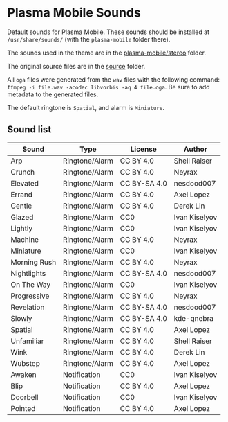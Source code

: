 # Plasma Mobile Sounds

Default sounds for Plasma Mobile. These sounds should be installed at `/usr/share/sounds/` (with the `plasma-mobile` folder there).

The sounds used in the theme are in the [plasma-mobile/stereo](plasma-mobile/stereo) folder.

The original source files are in the [source](source) folder.

All `oga` files were generated from the `wav` files with the following command: `ffmpeg -i file.wav -acodec libvorbis -aq 4 file.oga`. Be sure to add metadata to the generated files.

The default ringtone is `Spatial`, and alarm is `Miniature`.

## Sound list

| Sound                    | Type           | License      | Author        |
| ------------------------ | -------------- | ------------ | ------------- |
| Arp                       | Ringtone/Alarm | CC BY 4.0     | Shell Raiser
| Crunch                    | Ringtone/Alarm | CC BY 4.0     | Neyrax
| Elevated                  | Ringtone/Alarm | CC BY-SA 4.0  | nesdood007
| Errand                    | Ringtone/Alarm | CC BY 4.0     | Axel Lopez
| Gentle                    | Ringtone/Alarm | CC BY 4.0     | Derek Lin
| Glazed                    | Ringtone/Alarm | CC0           | Ivan Kiselyov
| Lightly                   | Ringtone/Alarm | CC0           | Ivan Kiselyov
| Machine                   | Ringtone/Alarm | CC BY 4.0     | Neyrax
| Miniature                 | Ringtone/Alarm | CC0           | Ivan Kiselyov
| Morning Rush              | Ringtone/Alarm | CC BY 4.0     | Neyrax
| Nightlights               | Ringtone/Alarm | CC BY-SA 4.0  | nesdood007
| On The Way                | Ringtone/Alarm | CC0           | Ivan Kiselyov
| Progressive               | Ringtone/Alarm | CC BY 4.0     | Neyrax
| Revelation                | Ringtone/Alarm | CC BY-SA 4.0  | nesdood007
| Slowly                    | Ringtone/Alarm | CC BY-SA 4.0  | kde-qnebra
| Spatial                   | Ringtone/Alarm | CC BY 4.0     | Axel Lopez
| Unfamiliar                | Ringtone/Alarm | CC BY 4.0     | Shell Raiser
| Wink                      | Ringtone/Alarm | CC BY 4.0     | Derek Lin
| Wubstep                   | Ringtone/Alarm | CC BY 4.0     | Axel Lopez
| Awaken                    | Notification   | CC0           | Ivan Kiselyov
| Blip                      | Notification   | CC BY 4.0     | Axel Lopez
| Doorbell                  | Notification   | CC0           | Ivan Kiselyov
| Pointed                   | Notification   | CC BY 4.0     | Axel Lopez
